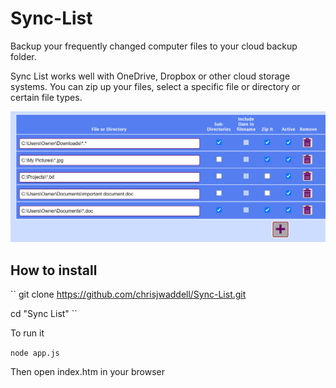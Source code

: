 # Sync-List

Backup your frequently changed computer files to your cloud backup folder.

Sync List works well with OneDrive, Dropbox or other cloud storage systems.
You can zip up your files, select a specific file or directory or certain file types.

![Sync List File list](https://github.com/chrisjwaddell/Sync-List/blob/main/img/sync-list.jpg)


## How to install


``
git clone https://github.com/chrisjwaddell/Sync-List.git

cd "Sync List"
``

To run it

``
node app.js
``

Then open index.htm in your browser









